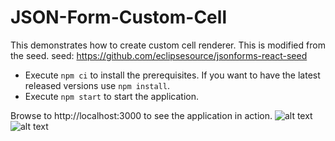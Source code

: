 # JSON-Form-Custom-Cell
This demonstrates how to create custom cell renderer. This is modified from the seed.
seed: https://github.com/eclipsesource/jsonforms-react-seed 
 
 * Execute `npm ci` to install the prerequisites. If you want to have the latest released versions use `npm install`.
 * Execute `npm start` to start the application.
 
Browse to http://localhost:3000 to see the application in action.
![alt text](https://github.com/pacific0009/JSON-Form-Custom-Cell/blob/master/ScreenShot1.png)
![alt text](https://github.com/pacific0009/JSON-Form-Custom-Cell/blob/master/Screen%20Shot2.png)
